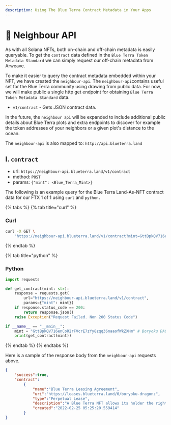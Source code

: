 ```yaml
---
description: Using The Blue Terra Contract Metadata in Your Apps
---
```


# 🦾 Neighbour API

As with all Solana NFTs, both on-chain and off-chain metadata is easily queryable. To get the `contract` data defined in the `Blue Terra Token Metadata Standard` we can simply request our off-chain metadata from Arweave.&#x20;

To make it easier to query the contract metadata embedded within your NFT, we have created   the `neighbour-api`. The `neighbour-api`contains useful set for the Blue Terra community using drawing from public data. For now, we will make public a single http get endpoint for obtaining `Blue Terra Token Metadata Standard` data.

* `v1/contract` - Gets JSON contract data.

In the future, the `neighbour api` will be expanded to include additional public details about Blue Terra plots and extra endpoints to discover for example the token addresses of your neighbors or a given plot's distance to the ocean.

The `neighbour-api` is also mapped to: `http://api.blueterra.land`

## I. `contract`

* url: `https://neighbour-api.blueterra.land/v1/contract`
* method: `POST`
* params: `{"mint": <Blue_Terra_Mint>}`

The following is an example query for the Blue Terra Land-As-NFT contract data for our FTX 1 of 1 using `curl` and `python.`

{% tabs %}
{% tab title="curl" %}


### Curl

```bash
curl -X GET \
    "https://neighbour-api.blueterra.land/v1/contract?mint=GttBpkQV716enCoR2rFVcrE7zYy8zqq36naaofWkZXHm"
```
{% endtab %}

{% tab title="python" %}


### Python

```python
import requests

def get_contract(mint: str):
    response = requests.get(
        url="https://neighbour-api.blueterra.land/v1/contract",
        params={"mint": mint})
    if response.status_code == 200:
        return response.json()
    raise Exception("Request Failed. Non 200 Status Code")

if __name__ == "__main__":
    mint = "GttBpkQV716enCoR2rFVcrE7zYy8zqq36naaofWkZXHm" # Boryoku DAO Land
    print(get_contract(mint))
```
{% endtab %}
{% endtabs %}

Here is a sample of the response body from the `neighbour-api` requests above.&#x20;

```json
{
    "success":true,
    "contract":
        {
            "name":"Blue Terra Leasing Agreement",
            "uri":"https://leases.blueterra.land/0/boryoku-dragonz",
            "type":"Perpetual Lease",
            "description":"A Blue Terra NFT allows its holder the right to claim the Blue Terra plot of land specified in the uri field.",
            "created":"2022-02-25 05:25:20.559414"
        }
}
```
